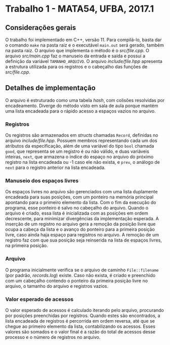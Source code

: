 # Trabalho 1 - MATA54, UFBA, 2017.1

## Considerações gerais
O trabalho foi implementado em C++, versão 11. Para compilá-lo, basta dar o comando `make` na pasta raiz e o executável `main.out` será gerado, também na pasta raiz.
O arquivo que implementa o método é o _src/file.cpp_. O arquivo _src/main.cpp_ faz o manuseio da entrada e saída e possui a definição da variável `TAMANHO_ARQUIVO`. O arquivo _include/file.hpp_ apresenta a estrutura utilizada para os registros e o cabeçalho das funções de _src/file.cpp_.

## Detalhes de implementação
O arquivo é estruturado como uma tabela _hash_, com colisões resolvidas por encadeamento. Diverge do método visto em sala de aula porque mantém uma lista encadeada para o rápido acesso a espaços vazios no arquivo.

### Registros
Os registros são armazenados em _structs_ chamadas `Record`, definidas no arquivo _include/file.hpp_. Possuem membros representando cada um dos atributos da especificação, além de uma variável do tipo `bool` chamada `good`, que representa se um registro é ou não válido, e duas variáveis inteiras, `next`, que armazena o índice do espaço no arquivo do próximo registro na lista encadeada ou -1 caso ele não exista, e `prev`, o análogo de `next` para o registro anterior na lista encadeada.

### Manuseio dos espaços livres
Os espaços livres no arquivo são gerenciados com uma lista duplamente encadeada para suas posições, com um ponteiro na memória principal apontando para o primeiro elemento da lista. Com o fim da execução do programa, esse ponteiro é salvo no cabeçalho do arquivo.
Quando o arquivo é criado, essa lista é inicializada com as posições em ordem decrescente, para minimizar divergências da implementação esperada. A inserção de um registro no arquivo gera a remoção da posição livre que ocupa a cabeça da lista e o avanço do ponteiro para a primeira posição livre, caso ainda haja espaço para registros no arquivo. A remoção de um registro faz com que sua posição seja reinserida na lista de espaços livres, na primeira posição.

### Arquivo
O programa inicialmente verifica se o arquivo de caminho `File::filename` (por padrão, _records.log_) existe. Caso não exista, é criado e preenchido com um cabeçalho contendo o ponteiro da primeira posição livre no arquivo, o tamanho do arquivo e registros vazios.

### Valor esperado de acessos
O valor esperado de acessos é calculado iterando pelo arquivo, procurando por posições preenchidas por registros. Quando estes são encontrados, a lista encadeada de registros é percorrida em ordem reversa, até que se chegue ao primeiro elemento da lista, contabilizando os acessos. Esses valores são somados e o valor final é a razão do total de acessos desse processo e o número de registros no arquivo.
